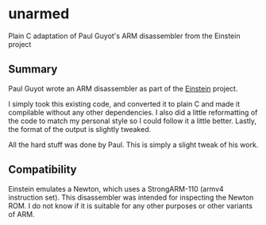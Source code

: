 unarmed
=======

Plain C adaptation of Paul Guyot's ARM disassembler from the Einstein project

Summary
-------

Paul Guyot wrote an ARM disassembler as part of the [Einstein](http://code.google.com/p/einstein/) project.

I simply took this existing code, and converted it to plain C and made it compilable without any other dependencies.  I also did a little reformatting of the code to match my personal style so I could follow it a little better.  Lastly, the format of the output is slightly tweaked.

All the hard stuff was done by Paul.  This is simply a slight tweak of his work.

Compatibility
-------------

Einstein emulates a Newton, which uses a StrongARM-110 (armv4 instruction set).  This disassembler was intended for inspecting the Newton ROM.  I do not know if it is suitable for any other purposes or other variants of ARM.
